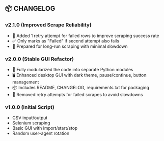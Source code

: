 ## 📦 CHANGELOG

### v2.1.0 (Improved Scrape Reliability)

- 🔁 Added 1 retry attempt for failed rows to improve scraping success rate
- ✅ Only marks as "Failed" if second attempt also fails
- 💼 Prepared for long-run scraping with minimal slowdown

### v2.0.0 (Stable GUI Refactor)

- 🧩 Fully modularized the code into separate Python modules
- 🖥️ Enhanced desktop GUI with dark theme, pause/continue, button management
- 📦 Includes README, CHANGELOG, requirements.txt for packaging
- 🐞 Removed retry attempts for failed scrapes to avoid slowdowns

### v1.0.0 (Initial Script)

- CSV input/output
- Selenium scraping
- Basic GUI with import/start/stop
- Random user-agent rotation
